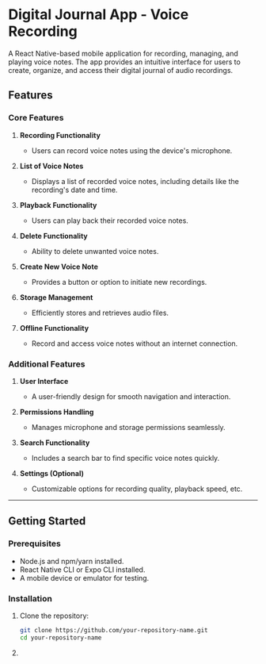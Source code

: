 # Digital Journal App - Voice Recording

A React Native-based mobile application for recording, managing, and playing voice notes. The app provides an intuitive interface for users to create, organize, and access their digital journal of audio recordings.

## Features

### Core Features
1. **Recording Functionality**  
   - Users can record voice notes using the device's microphone.
   
2. **List of Voice Notes**  
   - Displays a list of recorded voice notes, including details like the recording's date and time.

3. **Playback Functionality**  
   - Users can play back their recorded voice notes.

4. **Delete Functionality**  
   - Ability to delete unwanted voice notes.

5. **Create New Voice Note**  
   - Provides a button or option to initiate new recordings.

6. **Storage Management**  
   - Efficiently stores and retrieves audio files.

7. **Offline Functionality**  
   - Record and access voice notes without an internet connection.

### Additional Features
1. **User Interface**  
   - A user-friendly design for smooth navigation and interaction.

2. **Permissions Handling**  
   - Manages microphone and storage permissions seamlessly.

3. **Search Functionality**  
   - Includes a search bar to find specific voice notes quickly.

4. **Settings (Optional)**  
   - Customizable options for recording quality, playback speed, etc.
---

## Getting Started

### Prerequisites
- Node.js and npm/yarn installed.
- React Native CLI or Expo CLI installed.
- A mobile device or emulator for testing.

### Installation
1. Clone the repository:
   ```bash
   git clone https://github.com/your-repository-name.git
   cd your-repository-name
2. 